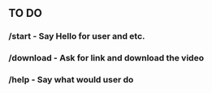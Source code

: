 ## TO DO

### /start - Say Hello for user and etc.

### /download - Ask for link and download the video

### /help - Say what would user do


